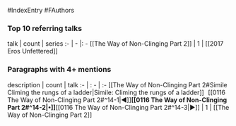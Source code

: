 #IndexEntry #FAuthors

### Top 10 referring talks
talk | count | series
:- | - |: -
[[The Way of Non-Clinging Part 2]] | 1 | [[2017 Eros Unfettered]]

### Paragraphs with 4+ mentions
description | count | talk
:- | : - | :-
[[The Way of Non-Clinging Part 2#Simile Climing the rungs of a ladder\|Simile: Climing the rungs of a ladder]] &nbsp;&nbsp;[[0116 The Way of Non-Clinging Part 2#^14-1\|◀]]**[[0116 The Way of Non-Clinging Part 2#^14-2\|•]]**[[0116 The Way of Non-Clinging Part 2#^14-3\|▶]] | 1 | [[The Way of Non-Clinging Part 2]]

